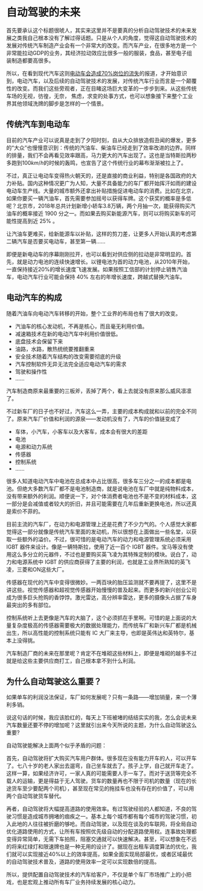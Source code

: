 # 自动驾驶的未来

首先要承认这个标题很唬人，其实来这里并不是要真的分析自动驾驶技术的未来发展之类我自己根本没有了解过得话题。只是从个人的角度，觉得这自动驾驶技术的发展对传统汽车制造产业会有一个非常大的改变。而汽车产业，在很多地方是一个非常能拉动GDP的业务，其经济拉动效应比很多一般的服装，食品，甚至电子组装制造都要高很多。

所以，在看到现代汽车这则[电动车会造成70%岗位的流失](http://auto.gasgoo.com/News/2018/03/27011955195570037538C101.shtml)的报道，才开始意识到，电动汽车，以及后续的自动驾驶技术的发展，对传统汽车行业而言是一个颠覆性的改变。而我们这些旁观者，正在目睹这场巨大变革的一步步到来。从这些传统车场的无视，彷徨，无奈， 焦虑，求变的处事方式，也可以想象接下来整个工业界其他领域洗牌的脚步是怎样的一个情景。

## 传统汽车到电动车

目前的汽车产业可以说真是走到了夕阳时刻，自从大众排放造假丑闻的爆发，更多的“大众”也慢慢意识到：传统的汽油车、柴油车已经走到了效率改进的边界。同样的排量，我们不会再看见效率跟高，马力更大的汽车出现了。这也是当特斯拉两秒多跑到100$km/h$的时候的轰鸣，也宣告了这个传统行业的幕布渐渐被拉上了。

不过，真正让电动车变得热火朝天的，还是直接的商业利益，特别是各国政府的大力补贴。国内这种情况更广为人知，大量不具备能力的车厂都开始挥汗如雨的建设电动车生产线。大量的城市额外还拿出补贴措施促进电动车的消费。比如在北京，如果你要买一辆汽油车，首先需要参加摇号以获得车牌。这个获奖的概率是多低呢？北京市，2018年总共计划新增小轿车3.8万辆，两个月抽一次，能获得购买汽油车的概率接近 1900 分之一。而如果去购买新能源汽车，则可以将购买新车的可能性提高到近 25% 。

让汽油车更难买，给新能源车以补贴，这样的剪刀差，让更多人开始认真的考虑第二辆汽车是否要买电动车，甚至第一辆……

即便是新电动车的序幕刚刚拉开，也可以看到对供应侧的拉动是非常明显的。首先，就是动力电池的连续快速增长。以锂电池为首的动力电池，从2010年开始，一直保持接近20%的增长速度飞速发展。如果按照工信部的计划停止销售汽油车，电动汽车行业可能会保持 40% 左右的年增长速度，跨越式替换汽油车。

## 电动汽车的构成

随着汽油车向电动汽车转移的开始，整个工业界的布局也有了很大的改变。

- 汽油车的核心发动机，不再是核心，而且毫无利用价值。
- 减速箱技术在新的电动汽车中利用价值很低。
- 底盘技术会保留下来
- 油路，水路，散热统统要推翻重来
- 安全技术随着汽车结构的改变需要彻底的升级
- 汽车控制软件无异无法完全适应电动汽车的需求
- 驾驶和操作性
- ……

汽车制造商原来最重要的三板斧，丢掉了两个，看上去就没有原来那么威风凛凛了。

不过新车厂的日子也不好过，汽车这么一弄，主要的成本构成就和以前的完全不同了。原来汽车厂价值和利润的源泉——发动机没有了，汽车的价值链变成了

- 车体，小汽车，小客车以及大客车，成本会有很大的差距
- 电池
- 电源和动力系统
- 传感器
- 控制系统
- ……

很多人知道电动汽车中电池在总成本中占比很高，很多车三分之一的成本都是电池。但绝大多数汽车厂都不是电池制造商，就是说电池在车厂中就是纯物料成本，没有带来额外的利润。顺便说一下，对个体消费者电池也不是不变的材料成本，这一部分是会减值或者较大的折旧，并且可能需要在几年后重新更换电池，所以还真是索价不菲的。

目前主流的汽车厂，在动力和电源管理上还是花费了不少力气的。个人感觉大家都觉得这一部分就像是传统汽车里面的发动机，所以很想在上面做出一些名堂，以获取一些额外的溢价。不过，很可惜的是电动汽车的动力和电源管理系统必须采用 IGBT 器件来设计。像是一辆特斯拉，使用了近一百个 IGBT 器件。宝马等没有使用这么多分立的元器件，不过也是要购买英飞凌为其特殊定制的模块。说白了，动力和电源系统中 IGBT 的供应商获得了主要的利润，也就是工业界所熟知的英飞凌，三菱和ON这些大厂。

传感器在现代的汽车中变得很微妙。一两百块的胎压监测就不要再提了，这里不是讲这些。视觉传感器和超视觉传感器开始慢慢的普及起来。而更多的新兴创业公司成为很多巨头抢购的香饽饽。激光雷达，高分辨率雷达，更多的摄像头占据了车身最突出的多有部位。

控制系统听上去更像是汽车的大脑了，这个必须抓在手里啊。可惜的是上面说的大量复杂度极高的传感器需要极大的数据处理能力，而传统车厂和新兴车厂都是机械出生，所以高性能的控制系统只能有 IC 大厂来主导，也即是英伟达和英特尔，基本上没得挑。

汽车制造厂商的未来在那里呢？肯定不在堆砌这些材料上，即便是堆砌的越多不过就是给这些主要供应商打工，自己根本拿不到什么利润。

## 为什么自动驾驶这么重要？

如果单车的利润没法保证，车厂如何发展呢？只有一条路——增加销量，来一个薄利多销。

说这句话的时候，我应该脸红的，每天上下班被堵的结结实实的我，怎么会说未来汽车数量还要不停的增加呢？这里就引出来今天所说的主题，为什么自动驾驶这么重要?

自动驾驶能解决上面两个似乎矛盾的问题：

首先，自动驾驶将扩大购买汽车用户群体。很多现在没有能力开车的人，可以开车了。七八十岁的老人家出去遛弯，自己坐车就去了。孩子上学，自己就开车走了。这样一算，如果经济许可，一家人真的可能需要人手一车了。而对于送货等完全不载人的运输，更是得益于无人驾驶。货车的数量再也不限于司机的数量（现在的长途货车至少要配两个司机），甚至现在常见的拖挂车也没有存在的价值了，可以用两个自动驾驶货车替代。

再者，自动驾驶将大幅提高道路的使用效率。有过驾驶经验的人都知道，不良的驾驶习惯是造成城市拥堵的痼疾之一。基本上每个城市都有每个城市的驾驶习惯，初入此地的人往往被折磨的够呛。而自动驾驶，以及现在谈及的车联网，将全局自动优化道路使用的方式，让所有车按照优先级自动的分配道路使用权。连事故处理都变得异常简单，无需下车拍照，阻塞交通就可以快速解决。甚至，可以想象在不远的将来红绿灯和限速牌也是一种无用的设计了。据现在出租车调度算法的优化，我们就可以实现接近40%以上的效率提高，如果全面实现局部最优，或者区域最优的自动驾驶技术普及，道路的使用效率一定可以实现数倍的提高。

所以，提供配置自动驾驶技术的汽车给客户，不仅是单个车厂市场推广上的小把戏，也是宏观上推动所有车厂业务持续发展的核心动力。